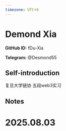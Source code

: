 ```yaml
---
timezone: UTC+8
---
```


# Demond Xia

**GitHub ID:** fDu-Xia

**Telegram:** @Desmond55

## Self-introduction

复旦大学链协 五段web3实习

## Notes

<!-- Content_START -->

# 2025.08.03


<!-- Content_END -->

